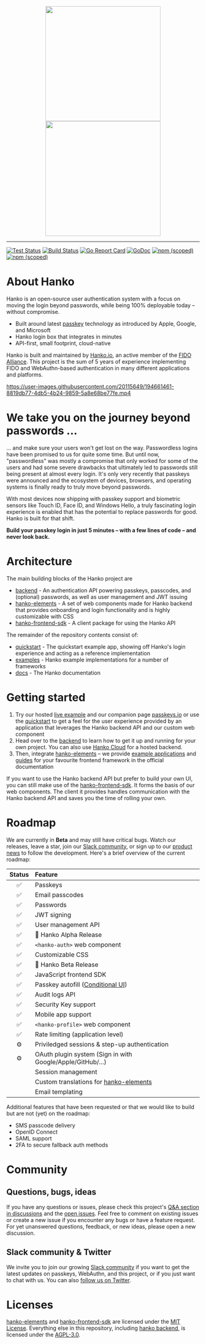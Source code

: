<p align="center">
  <img width="300" src="https://user-images.githubusercontent.com/20115649/176922807-fb92327a-15d5-4568-a4e7-78093cea045e.svg?sanitize=true#gh-light-mode-only">
  <img width="300" src="https://user-images.githubusercontent.com/20115649/176922819-61dfb644-529f-4f81-a577-7daa47185300.svg?sanitize=true#gh-dark-mode-only">
</p>

---
[![Test Status](https://github.com/teamhanko/hanko/actions/workflows/codeql-analysis.yml/badge.svg)](https://github.com/teamhanko/hanko/actions/workflows/codeql-analysis.yml)
[![Build Status](https://github.com/teamhanko/hanko/workflows/Go/badge.svg)](https://github.com/teamhanko/hanko/actions/workflows/go.yml)
[![Go Report Card](https://goreportcard.com/badge/github.com/teamhanko/hanko)](https://goreportcard.com/report/github.com/teamhanko/hanko)
[![GoDoc](https://godoc.org/github.com/teamhanko/hanko?status.svg)](https://godoc.org/github.com/teamhanko/hanko)
[![npm (scoped)](https://img.shields.io/npm/v/@teamhanko/hanko-elements?label=hanko-elements)](https://www.npmjs.com/package/@teamhanko/hanko-elements)
[![npm (scoped)](https://img.shields.io/npm/v/@teamhanko/hanko-frontend-sdk?label=hanko-frontend-sdk)](https://www.npmjs.com/package/@teamhanko/hanko-frontend-sdk)

# About Hanko
Hanko is an open-source user authentication system with a focus on moving the login beyond passwords, while being 100% deployable today – without compromise.

- Built around latest [passkey](https://www.passkeys.io) technology as introduced by Apple, Google, and Microsoft
- Hanko login box that integrates in minutes
- API-first, small footprint, cloud-native

Hanko is built and maintained by [Hanko.io](https://www.hanko.io), an active member of the [FIDO Alliance](https://fidoalliance.org/company/hanko/). This project is the sum of 5 years of experience implementing FIDO and WebAuthn-based authentication in many different applications and platforms.

https://user-images.githubusercontent.com/20115649/194661461-8819db77-4db5-4b24-9859-5a8e68be77fe.mp4

# We take you on the journey beyond passwords ...
... and make sure your users won't get lost on the way. Passwordless logins have been promised to us for quite some time. But until now, "passwordless" was mostly a compromise that only worked for some of the users and had some severe drawbacks that ultimately led to passwords still being present at almost every login. It's only very recently that passkeys were announced and the ecosystem of devices, browsers, and operating systems is finally ready to truly move beyond passwords.

With most devices now shipping with passkey support and biometric sensors like Touch ID, Face ID, and Windows Hello, a truly fascinating login experience is enabled that has the potential to replace passwords for good. Hanko is built for that shift.

**Build your passkey login in just 5 minutes – with a few lines of code – and never look back.**

# Architecture
The main building blocks of the Hanko project are
- [backend](/backend/README.md) - An authentication API powering passkeys, passcodes, and (optional) passwords, as well as user management and JWT issuing
- [hanko-elements](/frontend/elements/README.md) - A set of web components made for Hanko backend that provides onboarding and login functionality and is highly customizable with CSS
- [hanko-frontend-sdk](/frontend/frontend-sdk/README.md) - A client package for using the Hanko API

The remainder of the repository contents consist of:
- [quickstart](/quickstart) - The quickstart example app, showing off Hanko's login experience and acting as a reference implementation
- [examples](/examples) - Hanko example implementations for a number of frameworks
- [docs](/docs) - The Hanko documentation

# Getting started
1. Try our hosted [live example](https://example.hanko.io) and our companion page [passkeys.io](https://passkeys.io) or use the [quickstart](/quickstart/README.md) to get a feel for the user experience provided by an application that leverages the Hanko backend API and our custom web component
2. Head over to the [backend](/backend/README.md) to learn how to get it up and running for your own project. You can also use [Hanko Cloud](https://cloud.hanko.io) for a hosted backend.
3. Then, integrate [hanko-elements](/frontend/elements/README.md) – we provide [example applications](/examples/README.md) and [guides](https://docs.hanko.io/guides/frontend) for your favourite frontend framework in the official documentation

If you want to use the Hanko backend API but prefer to build your own UI, you can still make use of the [hanko-frontend-sdk](/frontend/frontend-sdk/README.md). It forms the basis of our web components. The client it provides handles communication with the Hanko backend API and saves you the time of rolling your own.

# Roadmap
We are currently in **Beta** and may still have critical bugs. Watch our releases, leave a star, join our [Slack community](https://www.hanko.io/community), or sign up to our [product news](https://www.hanko.io/updates) to follow the development. Here's a brief overview of the current roadmap:

| Status | Feature |
|:------:| :--- |
|   ✅    | Passkeys |
|   ✅    | Email passcodes |
|   ✅    | Passwords |
|   ✅    | JWT signing |
|   ✅    | User management API |
|   ✅    | 📢 Hanko Alpha Release |
|   ✅    | `<hanko-auth>` web component |
|   ✅    | Customizable CSS |
|   ✅    | 📢 Hanko Beta Release |
|   ✅    | JavaScript frontend SDK |
|   ✅    | Passkey autofill ([Conditional UI](https://github.com/w3c/webauthn/wiki/Explainer:-WebAuthn-Conditional-UI)) |
|   ✅    | Audit logs API |
|   ✅    | Security Key support |
|   ✅    | Mobile app support |
|   ✅    | `<hanko-profile>` web component |
|   ✅    | Rate limiting (application level) |
|   ⚙️   | Priviledged sessions & step-up authentication |
|   ⚙️   | OAuth plugin system (Sign in with Google/Apple/GitHub/...) |
|        | Session management |
|        | Custom translations for [hanko-elements](/frontend/elements/README.md) |
|        | Email templating |

Additional features that have been requested or that we would like to build but are not (yet) on the roadmap:
- SMS passcode delivery
- OpenID Connect
- SAML support
- 2FA to secure fallback auth methods

# Community
## Questions, bugs, ideas
If you have any questions or issues, please check this project's [Q&A section in discussions](https://github.com/teamhanko/hanko/discussions/categories/q-a) and the [open issues](https://github.com/teamhanko/hanko/issues). Feel free to comment on existing issues or create a new issue if you encounter any bugs or have a feature request. For yet unanswered questions, feedback, or new ideas, please open a new discussion.

## Slack community & Twitter
We invite you to join our growing [Slack community](https://www.hanko.io/community) if you want to get the latest updates on passkeys, WebAuthn, and this project, or if you just want to chat with us. You can also [follow us on Twitter](https://twitter.com/hanko_io).

# Licenses
[hanko-elements](frontend/elements) and [hanko-frontend-sdk](frontend/frontend-sdk) are licensed under the [MIT License](frontend/elements/LICENSE). Everything else in this repository, including [hanko backend](backend), is licensed under the [AGPL-3.0](/LICENSE).
